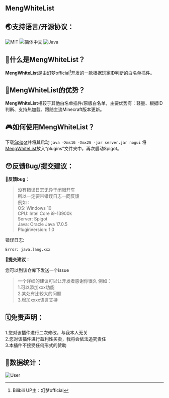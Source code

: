 ## MengWhiteList

## 🌏支持语言/开源协议：
![MIT](https://img.shields.io/badge/license-MIT-green) ![简体中文](https://img.shields.io/badge/%E7%AE%80%E4%BD%93%E4%B8%AD%E6%96%87-100%25-blue) ![Java](https://img.shields.io/badge/Java-100%25-orange)

## 🤔什么是MengWhiteList？
**MengWhiteList**是由幻梦official[^HM]开发的一款根据玩家ID判断的白名单插件。

## 🧐MengWhiteList的优势？
**MengWhiteList**相较于其他白名单插件/原版白名单，主要优势有：轻量、根据ID判断、支持热加载、跟随主流Minecraft版本更新。

## 🎮如何使用**MengWhiteList**？

下载[Spigot](https://www.spigotmc.org)并将其启动
`java -Xms1G -Xmx2G -jar server.jar nogui`
将[MengWhiteList](https://github.com/HuanMeng-official/MengWhiteList)放入“plugins”文件夹中，再次启动Spigot。

## 😯反馈Bug/提交建议：

🐛**反馈bug**：  
> 没有错误日志无异于闭眼开车  
所以一定要带错误日志一同反馈  
例如：  
OS: Windows 10  
CPU: Intel Core i9-13900k  
Server: Spigot  
Java: Oracle Java 17.0.5  
PluginVersion: 1.0

错误日志:  

```
Error: java.lang.xxx
```

📌**提交建议**：

您可以到该仓库下发送一个issue
> 一个详细的建议可以让开发者感谢你很久
例如：  
  1.可以添加xxx功能  
  2.某处有比较大的问题  
  3.增加xxxx语言支持  

## 🗓️免责声明：

1.您对该插件进行二次修改，与我本人无关  
2.您对该插件进行盈利性买卖，我将会依法追究责任  
3.本插件不接受任何形式的赞助

## 💾数据统计：

![User](https://bstats.org/signatures/bukkit/MengWhiteList.svg)

[^HM]: Bilibili UP主：幻梦official

